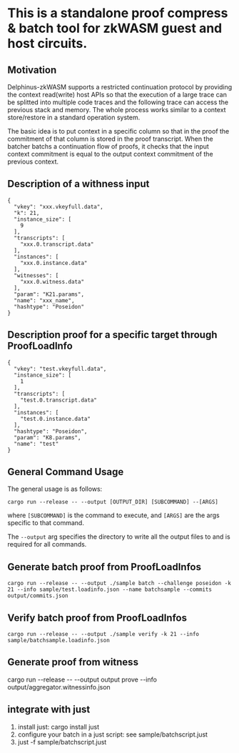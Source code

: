 # This is a standalone proof compress & batch tool for zkWASM guest and host circuits.

## Motivation

Delphinus-zkWASM supports a restricted continuation protocol by providing the context read(write) host APIs so that the execution of a large trace can be splitted into multiple code traces and the following trace can access the previous stack and memory. The whole process works similar to a context store/restore in a standard operation system.

The basic idea is to put context in a specific column so that in the proof the commitment of that column is stored in the proof transcript. When the batcher batchs a continuation flow of proofs, it checks that the input context commitment is equal to the output context commitment of the previous context.

## Description of a withness input
```
{
  "vkey": "xxx.vkeyfull.data",
  "k": 21,
  "instance_size": [
    9
  ],
  "transcripts": [
    "xxx.0.transcript.data"
  ],
  "instances": [
    "xxx.0.instance.data"
  ],
  "witnesses": [
    "xxx.0.witness.data"
  ],
  "param": "K21.params",
  "name": "xxx_name",
  "hashtype": "Poseidon"
}
```


## Description proof for a specific target through ProofLoadInfo

```
{
  "vkey": "test.vkeyfull.data",
  "instance_size": [
    1
  ],
  "transcripts": [
    "test.0.transcript.data"
  ],
  "instances": [
    "test.0.instance.data"
  ],
  "hashtype": "Poseidon",
  "param": "K8.params",
  "name": "test"
}

```

## General Command Usage

The general usage is as follows:

```
cargo run --release -- --output [OUTPUT_DIR] [SUBCOMMAND] --[ARGS]
```

where `[SUBCOMMAND]` is the command to execute, and `[ARGS]` are the args specific to that command.

The `--output` arg specifies the directory to write all the output files to and is required for all commands.

## Generate batch proof from ProofLoadInfos

```
cargo run --release -- --output ./sample batch --challenge poseidon -k 21 --info sample/test.loadinfo.json --name batchsample --commits output/commits.json
```

## Verify batch proof from ProofLoadInfos

```
cargo run --release -- --output ./sample verify -k 21 --info sample/batchsample.loadinfo.json
```

## Generate proof from witness
cargo run --release -- --output output prove --info output/aggregator.witnessinfo.json

## integrate with just

1. install just: cargo install just
2. configure your batch in a just script: see sample/batchscript.just
3. just -f sample/batchscript.just
